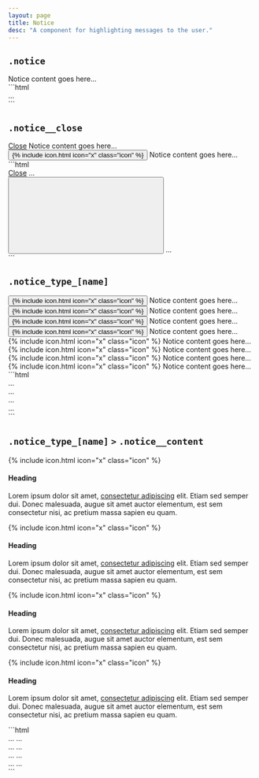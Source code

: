 ```yaml
---
layout: page
title: Notice
desc: "A component for highlighting messages to the user."
---
```


## `.notice`

<div class="demo grid grid_md">
  <div class="demo__render grid__item">
    <div class="notice">
      Notice content goes here...
    </div>
  </div>
  <div class="grid__item size_6">
  <div class="demo__code" markdown="1">
```html
<div class="notice">
  ...
</div>
```
  </div>
  </div>
</div>

## `.notice__close`

<div class="demo grid grid_md">
  <div class="demo__render grid__item type">
    <div class="notice" data-dismissible>
      <span class="notice__close" data-dismiss>
        <a href="#" class="link">Close</a>
      </span>
      Notice content goes here...
    </div>
    <div class="notice" data-dismissible>
      <button class="notice__close icon-action" data-dismiss>
      {% include icon.html icon="x" class="icon" %}
      </button>
      Notice content goes here...
    </div>
  </div>
  <div class="grid__item size_6">
  <div class="demo__code" markdown="1">
```html
<div class="notice" data-dismissible>
  <span class="notice__close" data-dismiss>
    <a href="#" class="link">Close</a>
  </span>
  ...
</div>

<div class="notice" data-dismissible>
  <button class="notice__close icon-action" data-dismiss>
    <svg role="img" class="icon">
      <use xlink:href="#x"></use>
    </svg>
  </button>
  ...
</div>
```
  </div>
  </div>
</div>

## `.notice_type_[name]`

<div class="demo grid grid_md">
  <div class="demo__render grid__item spacing">
    <div class="notice notice_type_primary" data-dismissible>
      <button class="notice__close icon-action" data-dismiss>
      {% include icon.html icon="x" class="icon" %}
      </button>
      Notice content goes here...
    </div>
    <div class="notice notice_type_secondary" data-dismissible>
      <button class="notice__close icon-action" data-dismiss>
      {% include icon.html icon="x" class="icon" %}
      </button>
      Notice content goes here...
    </div>
    <div class="notice notice_type_light" data-dismissible>
      <button class="notice__close icon-action icon-action_color_fade" data-dismiss>
      {% include icon.html icon="x" class="icon" %}
      </button>
      Notice content goes here...
    </div>
    <div class="notice notice_type_dark" data-dismissible>
      <button class="notice__close icon-action icon-action_color_light" data-dismiss>
      {% include icon.html icon="x" class="icon" %}
      </button>
      Notice content goes here...
    </div>
    <div class="notice notice_type_info" data-dismissible>
      <span class="notice__close" data-dismiss>
      {% include icon.html icon="x" class="icon" %}
      </span>
      Notice content goes here...
    </div>
    <div class="notice notice_type_success" data-dismissible>
      <span class="notice__close" data-dismiss>
      {% include icon.html icon="x" class="icon" %}
      </span>
      Notice content goes here...
    </div>
    <div class="notice notice_type_caution" data-dismissible>
      <span class="notice__close" data-dismiss>
      {% include icon.html icon="x" class="icon" %}
      </span>
      Notice content goes here...
    </div>
    <div class="notice notice_type_danger" data-dismissible>
      <span class="notice__close" data-dismiss>
      {% include icon.html icon="x" class="icon" %}
      </span>
      Notice content goes here...
    </div>
  </div>
  <div class="grid__item size_6">
  <div class="demo__code" markdown="1">
```html
<div class="notice notice_type_info">
  ...
</div>

<div class="notice notice_type_success">
  ...
</div>

<div class="notice notice_type_caution">
  ...
</div>

<div class="notice notice_type_danger">
  ...
</div>
```
  </div>
  </div>
</div>

## `.notice_type_[name]` `>` `.notice__content`

<div class="demo grid grid_md">
  <div class="demo__render grid__item type">
    <div class="notice notice_type_info" data-dismissible>
      <span class="notice__close" data-dismiss>
      {% include icon.html icon="x" class="icon" %}
      </span>
      <h4>Heading</h4>
      <p>Lorem ipsum dolor sit amet, <a href="#">consectetur adipiscing</a> elit. Etiam sed semper dui. Donec malesuada, augue sit amet auctor elementum, est sem consectetur nisi, ac pretium massa sapien eu quam.</p>
    </div>
    <div class="notice notice_type_success" data-dismissible>
      <span class="notice__close" data-dismiss>
      {% include icon.html icon="x" class="icon" %}
      </span>
      <h4>Heading</h4>
      <p>Lorem ipsum dolor sit amet, <a href="#">consectetur adipiscing</a> elit. Etiam sed semper dui. Donec malesuada, augue sit amet auctor elementum, est sem consectetur nisi, ac pretium massa sapien eu quam.</p>
    </div>
    <div class="notice notice_type_caution" data-dismissible>
      <span class="notice__close" data-dismiss>
      {% include icon.html icon="x" class="icon" %}
      </span>
      <h4>Heading</h4>
      <p>Lorem ipsum dolor sit amet, <a href="#">consectetur adipiscing</a> elit. Etiam sed semper dui. Donec malesuada, augue sit amet auctor elementum, est sem consectetur nisi, ac pretium massa sapien eu quam.</p>
    </div>
    <div class="notice notice_type_danger" data-dismissible>
      <span class="notice__close" data-dismiss>
      {% include icon.html icon="x" class="icon" %}
      </span>
      <h4>Heading</h4>
      <p>Lorem ipsum dolor sit amet, <a href="#">consectetur adipiscing</a> elit. Etiam sed semper dui. Donec malesuada, augue sit amet auctor elementum, est sem consectetur nisi, ac pretium massa sapien eu quam.</p>
    </div>
  </div>
  <div class="grid__item size_6">
  <div class="demo__code" markdown="1">
```html
<div class="notice notice_type_info" data-dismissible>
  <span class="notice__close" data-dismiss>
    ...
  </span>
    ...
</div>

<div class="notice notice_type_success" data-dismissible>
  <span class="notice__close" data-dismiss>
    ...
  </span>
    ...
</div>

<div class="notice notice_type_caution" data-dismissible>
  <span class="notice__close" data-dismiss>
    ...
  </span>
    ...
</div>

<div class="notice notice_type_danger" data-dismissible>
  <span class="notice__close" data-dismiss>
    ...
  </span>
    ...
</div>
```
  </div>
  </div>
</div>
